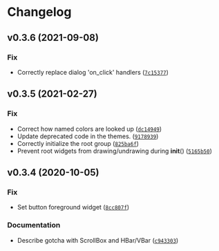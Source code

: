 # Changelog

<!--next-version-placeholder-->

## v0.3.6 (2021-09-08)
### Fix
* Correctly replace dialog 'on_click' handlers ([`7c15377`](https://github.com/kxgames/glooey/commit/7c153775dca275c02f1b5c3961c2a96eb8d1ca9d))

## v0.3.5 (2021-02-27)
### Fix
* Correct how named colors are looked up ([`dc14949`](https://github.com/kxgames/glooey/commit/dc149493c36564b8892f09167134fd31c7e155e9))
* Update deprecated code in the themes. ([`9178939`](https://github.com/kxgames/glooey/commit/9178939df55a44dcf0a890aec0aceef2f4989947))
* Correctly initialize the root group ([`825ba6f`](https://github.com/kxgames/glooey/commit/825ba6f0e493965d4d058793076be8be295232e9))
* Prevent root widgets from drawing/undrawing during __init__() ([`5165b50`](https://github.com/kxgames/glooey/commit/5165b5048a5624cb8f6422e5cc2cdfb3af5b7585))

## v0.3.4 (2020-10-05)
### Fix
* Set button foreground widget ([`8cc807f`](https://github.com/kxgames/glooey/commit/8cc807f89f802608470c308963f08dff55e2a90a))

### Documentation
* Describe gotcha with ScrollBox and HBar/VBar ([`c943303`](https://github.com/kxgames/glooey/commit/c943303ead1acee8f58d99c1c0cc916fda196340))
